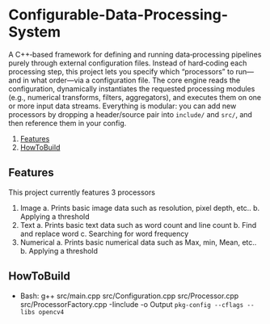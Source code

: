 # Configurable-Data-Processing-System
A C++‐based framework for defining and running data‐processing pipelines purely through external configuration files. Instead of hard‐coding each processing step, this project lets you specify which “processors” to run—and in what order—via a configuration file. The core engine reads the configuration, dynamically instantiates the requested processing modules (e.g., numerical transforms, filters, aggregators), and executes them on one or more input data streams. Everything is modular: you can add new processors by dropping a header/source pair into `include/` and `src/`, and then reference them in your config.

1. [Features](#features)  
2. [HowToBuild](#HowToBuild)

## Features
This project currently features 3 processors
1. Image
    a. Prints basic image data such as resolution, pixel depth, etc..
    b. Applying a threshold
2. Text
    a. Prints basic text data such as word count and line count
    b. Find and replace word
    c. Searching for word frequency
3. Numerical
    a. Prints basic numerical data such as Max, min, Mean, etc..
    b. Applying a threshold


## HowToBuild
- Bash:
g++ src/main.cpp src/Configuration.cpp src/Processor.cpp src/ProcessorFactory.cpp -Iinclude -o Output `pkg-config --cflags --libs opencv4`
